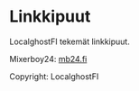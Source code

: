 # Linkkipuut
LocalghostFI tekemät linkkipuut.

Mixerboy24: [mb24.fi](https://mb24.fi)

Copyright: LocalghostFI 
